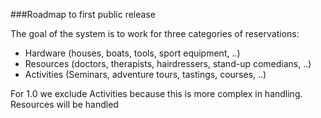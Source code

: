 ###Roadmap to first public release

The goal of the system is to work for three categories of reservations:

* Hardware (houses, boats, tools, sport equipment, ..)
* Resources (doctors, therapists, hairdressers, stand-up comedians, ..)
* Activities (Seminars, adventure tours, tastings, courses, ..)

For 1.0 we exclude Activities because this is more complex in handling. Resources will be handled 
